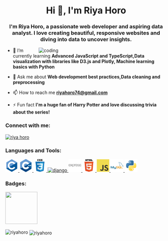 <h1 align="center">Hi 👋, I'm Riya Horo</h1>
<h3 align="center">I'm Riya Horo, a passionate web developer and aspiring data analyst. I love creating beautiful, responsive websites and diving into data to uncover insights.</h3>

<img src="https://digitalscholar.in/wp-content/uploads/2022/06/online-learning.gif" align="right" alt="coding" width=400>

- 🌱 I’m currently learning **Advanced JavaScript and TypeScript,Data visualization with libraries like D3.js and Plotly, Machine learning basics with Python**

- 💬 Ask me about **Web development best practices,Data cleaning and preprocessing**

- 📫 How to reach me **riyahoro74@gmail.com**

- ⚡ Fun fact **I'm a huge fan of Harry Potter and love discussing trivia about the series!**

<h3 align="left">Connect with me:</h3>
<p align="left">
<a href="https://linkedin.com/in/riya horo" target="blank"><img align="center" src="https://raw.githubusercontent.com/rahuldkjain/github-profile-readme-generator/master/src/images/icons/Social/linked-in-alt.svg" alt="riya horo" height="30" width="40" /></a>
</p>

<h3 align="left">Languages and Tools:</h3>
<p align="left"> <a href="https://www.cprogramming.com/" target="_blank" rel="noreferrer"> <img src="https://raw.githubusercontent.com/devicons/devicon/master/icons/c/c-original.svg" alt="c" width="40" height="40"/> </a> <a href="https://www.w3schools.com/cpp/" target="_blank" rel="noreferrer"> <img src="https://raw.githubusercontent.com/devicons/devicon/master/icons/cplusplus/cplusplus-original.svg" alt="cplusplus" width="40" height="40"/> </a> <a href="https://www.w3schools.com/css/" target="_blank" rel="noreferrer"> <img src="https://raw.githubusercontent.com/devicons/devicon/master/icons/css3/css3-original-wordmark.svg" alt="css3" width="40" height="40"/> </a> <a href="https://www.djangoproject.com/" target="_blank" rel="noreferrer"> <img src="https://cdn.worldvectorlogo.com/logos/django.svg" alt="django" width="40" height="40"/> </a> <a href="https://expressjs.com" target="_blank" rel="noreferrer"> <img src="https://raw.githubusercontent.com/devicons/devicon/master/icons/express/express-original-wordmark.svg" alt="express" width="40" height="40"/> </a> <a href="https://www.w3.org/html/" target="_blank" rel="noreferrer"> <img src="https://raw.githubusercontent.com/devicons/devicon/master/icons/html5/html5-original-wordmark.svg" alt="html5" width="40" height="40"/> </a> <a href="https://developer.mozilla.org/en-US/docs/Web/JavaScript" target="_blank" rel="noreferrer"> <img src="https://raw.githubusercontent.com/devicons/devicon/master/icons/javascript/javascript-original.svg" alt="javascript" width="40" height="40"/> </a> <a href="https://www.mysql.com/" target="_blank" rel="noreferrer"> <img src="https://raw.githubusercontent.com/devicons/devicon/master/icons/mysql/mysql-original-wordmark.svg" alt="mysql" width="40" height="40"/> </a> <a href="https://www.python.org" target="_blank" rel="noreferrer"> <img src="https://raw.githubusercontent.com/devicons/devicon/master/icons/python/python-original.svg" alt="python" width="40" height="40"/> </a> </p>
<h3> Badges: </h3>
<div><img width=100 height=100 src="https://assets.holopin.io/hf2024levels/level0-sloth-code-0-0-0-0.webp"></div>


<p><img align="left" src="https://github-readme-stats.vercel.app/api/top-langs?username=riyahoro&show_icons=true&locale=en&layout=compact" alt="riyahoro" /></p>

<p>&nbsp;<img align="center" src="https://github-readme-stats.vercel.app/api?username=riyahoro&show_icons=true&locale=en" alt="riyahoro" /></p>

